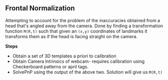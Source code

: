 ## Frontal Normalization

Attempting to account for the problem of the inaccuracies obtained from a head that's angled away from the camera. Done by finding a transformation function `M(R,t)` such that given an `(x,y)` coordinates of landmarks it transforms them as if the head is facing straight on the camera.

**Steps**
* Obtain a set of 3D templates a priori to calibration
* Obtain Camera Intrinsics of webcam- requires calibration using Checkerboard patterns or april tags.
* SolvePnP using the output of the above two. Solution will give us `M(R,t)`